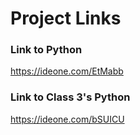 # Project Links

### Link to Python
https://ideone.com/EtMabb


### Link to Class 3's Python
https://ideone.com/bSUICU
